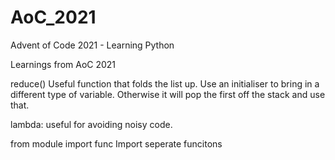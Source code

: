 # AoC_2021
Advent of Code 2021 - Learning Python

Learnings from AoC 2021

reduce()
Useful function that folds the list up. Use an initialiser to bring in a different type of variable. Otherwise it will pop the first off the stack and use that.

lambda:
useful for avoiding noisy code. 

from module import func
Import seperate funcitons